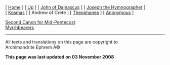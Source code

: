 \[ [Home](index.md) \] \[ [Up](canons.md) \]
\[ [John of Damascus](john-dam.md) \]
\[ [Joseph the Hymnographer](jo-hym.md) \] \[ [Kosmas](kosmas.md) \]
\[ Andrew of Crete \] \[ [Theophanes](theophan.md) \]
\[ [Anonymous](anonymou.md) \]

[Second Canon for Mid-Pentecost](midpent2.md)\
[Myrrhbearers](myrrhcan.md)

------------------------------------------------------------------------

All texts and translations on this page are copyright to\
Archimandrite Ephrem Â©

**This page was last updated on 03 November 2008**
